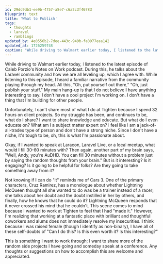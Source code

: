 ```yaml
---
id: 29dc9db1-ee9b-4757-a8e7-c6a2c3f46783
blueprint: text
title: 'What to Publish'
tags:
  - thoughts
  - laravel
  - ramblings
updated_by: 4e0556b2-7dee-443c-949b-fa0977eaa142
updated_at: 1726259748
caption: "While driving to Walmart earlier today, I listened to the latest episode of Caleb Porzio's Notes on Work podcast, and I had some thoughts and wrote them down."
---
```

While driving to Walmart earlier today, I listened to the latest episode of Caleb Porzio's Notes on Work podcast. During this, he talks about the Laravel community and how we are all leveling up, which I agree with. While listening to this episode, I heard a familiar narrative from the community playing through my head. All this, "Oh, put yourself out there," "Oh, just publish your stuff." My main hang-up is that I do not believe I have anything interesting to say. I don't have a cool project I'm working on. I don't have a thing that I'm building for other people. 

Unfortunately, I can't share most of what I do at Tighten because I spend 32 hours on client projects. So my struggle has been, and continues to be, what do I share? I want to share knowledge and educate. But what do I even educate on? What am I a subject matter expert on? I feel like I am a jack-of-all-trades type of person and don't have a strong niche. Since I don't have a niche, it's tough to be, oh, this is what I'm passionate about.

Okay, if I wanted to speak at Laracon, Laravel Live, or a local meetup, what would I fill 30-60 minutes with? Then again, another part of my brain says, "Well, Andy, you're AuDHD. You can fill 30 minutes without a problem just by saying the random thoughts from your brain." But is it interesting? Is it engaging? Is it going to be helpful for folks? Are they going to take something away from it? 

Not knowing if I can do "it" reminds me of Cars 3. One of the primary characters, Cruz Ramirez, has a monologue about whether Lightning McQueen thought all she wanted to do was be a trainer instead of a racer; she talks about her doubt and the doubt instilled in her by others, and finally, how he knows that he could do it? Lightning McQueen responds that it never crossed his mind that he couldn't. This scene comes to mind because I wanted to work at Tighten to feel that I had "made it." However, I'm realizing that working at a fantastic place with brilliant and thoughtful coworkers and alums does not immediately resolve my insecurities. I think because I was raised female (though I identify as non-binary), I have all of these self-doubts of "Can I do this? Is this even worth it? Is this interesting?" 

This is something I want to work through; I want to share more of the random side projects I have going and someday speak at a conference. Any thoughts or suggestions on how to accomplish this are welcome and appreciated.